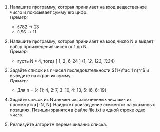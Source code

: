 1. Напишите программу, которая принимает на вход вещественное число и показывает сумму его цифр.  
*Пример:*
    - 6782 -> 23
    - 0,56 -> 11

2. Напишите программу, которая принимает на вход число N и выдает набор произведений чисел от 1 до N.  
*Пример:*
    - пусть N = 4, тогда [ 1, 2, 6, 24 ] (1, 1*2, 1*2*3, 1*2*3*4)
    
3. Задайте список из n чисел последовательности $(1+\frac 1 n)^n$ и выведите на экран их сумму.  
*Пример:*
    - Для n = 6: {1: 4, 2: 7, 3: 10, 4: 13, 5: 16, 6: 19}

4. Задайте список из N элементов, заполненных числами из промежутка [-N, N]. Найдите произведение элементов на указанных позициях. Позиции хранятся в файле file.txt в одной строке одно число.

5. Реализуйте алгоритм перемешивания списка.
